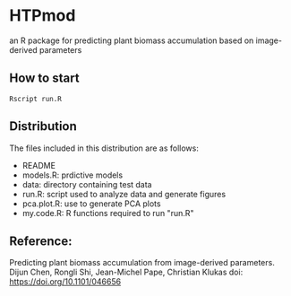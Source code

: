 # HTPmod
an R package for predicting plant biomass accumulation based on image-derived parameters

## How to start
```
Rscript run.R
```

## Distribution
The files included in this distribution are as follows:
* README
* models.R: prdictive models 
* data: directory containing test data
* run.R: script used to analyze data and generate figures 
* pca.plot.R: use to generate PCA plots
* my.code.R: R functions required to run "run.R"

## Reference: 
Predicting plant biomass accumulation from image-derived parameters. 
Dijun Chen, Rongli Shi, Jean-Michel Pape, Christian Klukas
doi: https://doi.org/10.1101/046656
